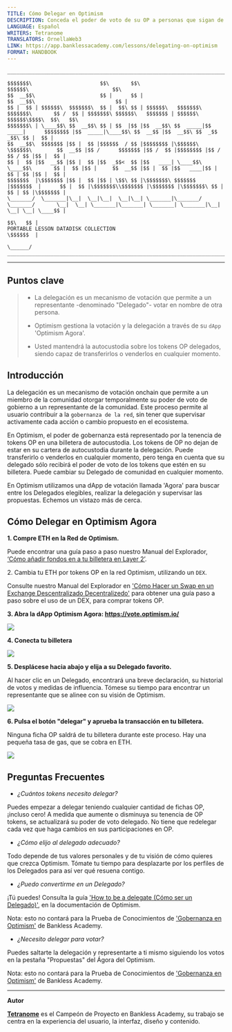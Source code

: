 ```yaml
---
TITLE: Cómo Delegar en Optimism
DESCRIPTION: Conceda el poder de voto de su OP a personas que sigan de cerca la gobernanza.
LANGUAGE: Español
WRITERS: Tetranome
TRANSLATORS: OrnellaWeb3
LINK: https://app.banklessacademy.com/lessons/delegating-on-optimism
FORMAT: HANDBOOK
---
```


```
__________________________________________________________________________________________________________________________________________________________

$$$$$$$\                      $$\       $$\                                      $$$$$$\                           $$\                                   
$$  __$$\                     $$ |      $$ |                                    $$  __$$\                          $$ |                                  
$$ |  $$ | $$$$$$\  $$$$$$$\  $$ |  $$\ $$ | $$$$$$\   $$$$$$$\  $$$$$$$\       $$ /  $$ | $$$$$$$\ $$$$$$\   $$$$$$$ | $$$$$$\  $$$$$$\$$$$\  $$\   $$\ 
$$$$$$$\ | \____$$\ $$  __$$\ $$ | $$  |$$ |$$  __$$\ $$  _____|$$  _____|      $$$$$$$$ |$$  _____|\____$$\ $$  __$$ |$$  __$$\ $$  _$$  _$$\ $$ |  $$ |
$$  __$$\  $$$$$$$ |$$ |  $$ |$$$$$$  / $$ |$$$$$$$$ |\$$$$$$\  \$$$$$$\        $$  __$$ |$$ /      $$$$$$$ |$$ /  $$ |$$$$$$$$ |$$ / $$ / $$ |$$ |  $$ |
$$ |  $$ |$$  __$$ |$$ |  $$ |$$  _$$<  $$ |$$   ____| \____$$\  \____$$\       $$ |  $$ |$$ |     $$  __$$ |$$ |  $$ |$$   ____|$$ | $$ | $$ |$$ |  $$ |
$$$$$$$  |\$$$$$$$ |$$ |  $$ |$$ | \$$\ $$ |\$$$$$$$\ $$$$$$$  |$$$$$$$  |      $$ |  $$ |\$$$$$$$\\$$$$$$$ |\$$$$$$$ |\$$$$$$$\ $$ | $$ | $$ |\$$$$$$$ |
\_______/  \_______|\__|  \__|\__|  \__|\__| \_______|\_______/ \_______/       \__|  \__| \_______|\_______| \_______| \_______|\__| \__| \__| \____$$ |
                                                                                                                                               $$\   $$ |
PORTABLE LESSON DATADISK COLLECTION                                                                                                            \$$$$$$  |
                                                                                                                                                \______/
__________________________________________________________________________________________________________________________________________________________
```

---
## Puntos clave

> * La delegación es un mecanismo de votación que permite a un representante -denominado "Delegado"- votar en nombre de otra persona.
> 
> * Optimism gestiona la votación y la delegación a través de su `dApp` 'Optimism Agora'.
> 
> * Usted mantendrá la autocustodia sobre los tokens OP delegados, siendo capaz de transferirlos o venderlos en cualquier momento.

## Introducción

La delegación es un mecanismo de votación onchain que permite a un miembro de la comunidad otorgar temporalmente su poder de voto de gobierno a un representante de la comunidad. Este proceso permite al usuario contribuir a la `gobernanza de la red`, sin tener que supervisar activamente cada acción o cambio propuesto en el ecosistema.

En Optimism, el poder de gobernanza está representado por la tenencia de tokens OP en una billetera de autocustodia. Los tokens de OP no dejan de estar en su cartera de autocustodia durante la delegación. Puede transferirlo o venderlos en cualquier momento, pero tenga en cuenta que su delegado sólo recibirá el poder de voto de los tokens que estén en su billetera. Puede cambiar su Delegado de comunidad en cualquier momento.

En Optimism utilizamos una dApp de votación llamada 'Agora' para buscar entre los Delegados elegibles, realizar la delegación y supervisar las propuestas. Echemos un vistazo más de cerca.

## Cómo Delegar en Optimism Agora

**1\. Compre ETH en la Red de Optimism.**

Puede encontrar una guía paso a paso nuestro Manual del Explorador, [‘Cómo añadir fondos en a tu billetera en Layer 2’](https://app.banklessacademy.com/lessons/how-to-fund-a-wallet-on-layer-2).

2\. Cambia tu ETH por tokens OP en la red Optimism, utilizando un</strong> `DEX`.

Consulte nuestro Manual del Explorador en ['Cómo Hacer un Swap en un Exchange Descentralizado Decentralizedo'](https://app.banklessacademy.com/lessons/how-to-swap-on-a-decentralized-exchange) para obtener una guía paso a paso sobre el uso de un DEX, para comprar tokens OP.

**3\. Abra la dApp Optimism Agora: <https://vote.optimism.io/>**

![](https://app.banklessacademy.com/images/delegating-on-optimism/image-ce643a81.png)

**4\. Conecta tu billetera**

![](https://app.banklessacademy.com/images/delegating-on-optimism/image-9ec06fe9.png)

**5\. Desplácese hacia abajo y elija a su Delegado favorito.**

Al hacer clic en un Delegado, encontrará una breve declaración, su historial de votos y medidas de influencia. Tómese su tiempo para encontrar un representante que se alinee con su visión de Optimism.

![](https://app.banklessacademy.com/images/delegating-on-optimism/image-6443ae02.png)

**6\. Pulsa el botón "delegar" y aprueba la transacción en tu billetera.**

Ninguna ficha OP saldrá de tu billetera durante este proceso. Hay una pequeña tasa de gas, que se cobra en ETH.

![](https://app.banklessacademy.com/images/delegating-on-optimism/image-245809cd.png)

## Preguntas Frecuentes

* *¿Cuántos tokens necesito delegar?*

Puedes empezar a delegar teniendo cualquier cantidad de fichas OP, ¡incluso cero! A medida que aumente o disminuya su tenencia de OP tokens, se actualizará su poder de voto delegado. No tiene que redelegar cada vez que haga cambios en sus participaciones en OP.

* *¿Cómo elijo al delegado adecuado?*

Todo depende de tus valores personales y de tu visión de cómo quieres que crezca Optimism. Tómate tu tiempo para desplazarte por los perfiles de los Delegados para así ver qué resuena contigo.

* *¿Puedo convertirme en un Delegado?*

¡Tú puedes! Consulta la guía ['How to be a delegate (Cómo ser un Delegado)'](https://community.optimism.io/docs/governance/delegate/), en la documentación de Optimism.

Nota: esto no contará para la Prueba de Conocimientos </a> de [ 'Gobernanza en Optimism'](https://app.banklessacademy.com/lessons/optimism-governance) de Bankless Academy.

* *¿Necesito delegar para votar?*

Puedes saltarte la delegación y representarte a ti mismo siguiendo los votos en la pestaña "Propuestas" del Ágora del Optimism.

Nota: esto no contará para la Prueba de Conocimientos </a> de [ 'Gobernanza en Optimism'](https://app.banklessacademy.com/lessons/optimism-governance) de Bankless Academy.


---

**Autor**

**[Tetranome](https://twitter.com/Tetranome)** es el Campeón de Proyecto en Bankless Academy, su trabajo se centra en la experiencia del usuario, la interfaz, diseño y contenido.